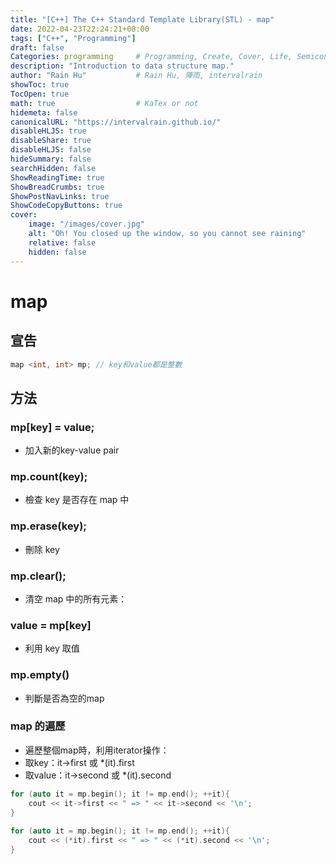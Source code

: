```yaml
---
title: "[C++] The C++ Standard Template Library(STL) - map"
date: 2022-04-23T22:24:21+08:00
tags: ["C++", "Programming"]
draft: false
Categories: programming     # Programming, Create, Cover, Life, Semiconductor, Leetcode, Logic Design, Daily, OS, CS50, CA
description: "Introduction to data structure map."
author: "Rain Hu"           # Rain Hu, 陣雨, intervalrain
showToc: true
TocOpen: true
math: true                  # KaTex or not
hidemeta: false
canonicalURL: "https://intervalrain.github.io/"
disableHLJS: true
disableShare: true
disableHLJS: false
hideSummary: false
searchHidden: false
ShowReadingTime: true
ShowBreadCrumbs: true
ShowPostNavLinks: true
ShowCodeCopyButtons: true
cover:
    image: "/images/cover.jpg"
    alt: "Oh! You closed up the window, so you cannot see raining"
    relative: false
    hidden: false
---
```

# map
## 宣告
```Cpp
map <int, int> mp; // key和value都是整數
```

## 方法
### mp[key] = value;
+ 加入新的key-value pair
### mp.count(key);
+ 檢查 key 是否存在 map 中
### mp.erase(key);
+ 刪除 key
### mp.clear();
+ 清空 map 中的所有元素：
### value = mp[key]
+ 利用 key 取值
### mp.empty()
+ 判斷是否為空的map
### map 的遍歷
+ 遍歷整個map時，利用iterator操作：
+ 取key：it->first 或 *(it).first
+ 取value：it->second 或 *(it).second
```Cpp
for (auto it = mp.begin(); it != mp.end(); ++it){
    cout << it->first << " => " << it->second << '\n';
}
 
for (auto it = mp.begin(); it != mp.end(); ++it){
    cout << (*it).first << " => " << (*it).second << '\n';
}
```